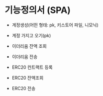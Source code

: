 # 기능정의서 (SPA)

* 계정생성(어떤 형태: pk, 키스토어 파일, 니모닉)

* 계정 가지고 오기(pk)

* 이더리움 잔액 조회
* 이더리움 전송

* ERC20 컨트랙트 등록
* ERC20 잔액조회
* ERC20 전송